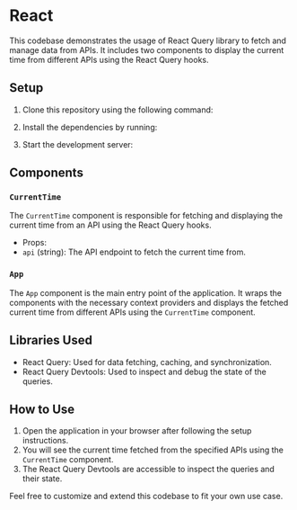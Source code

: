 # React

This codebase demonstrates the usage of React Query library to fetch and manage data from APIs. It includes two components to display the current time from different APIs using the React Query hooks.

## Setup

1. Clone this repository using the following command:

2. Install the dependencies by running:

3. Start the development server:

## Components

### `CurrentTime`

The `CurrentTime` component is responsible for fetching and displaying the current time from an API using the React Query hooks.

- Props:
- `api` (string): The API endpoint to fetch the current time from.

### `App`

The `App` component is the main entry point of the application. It wraps the components with the necessary context providers and displays the fetched current time from different APIs using the `CurrentTime` component.

## Libraries Used

- React Query: Used for data fetching, caching, and synchronization.
- React Query Devtools: Used to inspect and debug the state of the queries.

## How to Use

1. Open the application in your browser after following the setup instructions.
2. You will see the current time fetched from the specified APIs using the `CurrentTime` component.
3. The React Query Devtools are accessible to inspect the queries and their state.

Feel free to customize and extend this codebase to fit your own use case.
